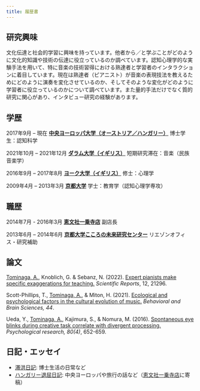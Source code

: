 ```yaml
---
title: 履歴書
---
```


## 研究興味
文化伝達と社会的学習に興味を持っています。他者から／と学ぶことがどのように文化的知識や技術の伝達に役立っているのか調べています。認知心理学的な実験手法を用いて、特に音楽の技術習得における熟達者と学習者のインタラクションに着目しています。現在は熟達者（ピアニスト）が音楽の表現技法を教えるためにどのように演奏を変化させているのか、そしてそのような変化がどのように学習者に役立っているのかについて調べています。また量的手法だけでなく質的研究に関心があり、インタビュー研究の経験があります。

## 学歴
2017年9月 – 現在
[**中央ヨーロッパ大学（オーストリア／ハンガリー）**](https://www.ceu.edu/)
博士学生：認知科学

2021年10月 – 2021年12月
[**ダラム大学（イギリス）**](https://www.durham.ac.uk/homepage/)
短期研究滞在：音楽（民族音楽学）

2016年9月 – 2017年8月
[**ヨーク大学（イギリス）**](https://www.york.ac.uk/)
修士：心理学

2009年4月 – 2013年3月
[**京都大学**](http://www.kyoto-u.ac.jp/ja)
学士：教育学（認知心理学専攻）

## 職歴
2014年7月 - 2016年3月
[**恵文社一乗寺店**](https://www.keibunsha-books.com/)
副店長

2013年6月 – 2014年6月
[**京都大学こころの未来研究センター**](http://kokoro.kyoto-u.ac.jp/en2/)
リエゾンオフィス・研究補助

## 論文
<u>Tominaga, A.</u>, Knoblich, G. & Sebanz, N. (2022). [Expert pianists make specific exaggerations for teaching.](https://doi.org/10.1038/s41598-022-25711-3) *Scientific Reports*, 12, 21296.

Scott-Phillips, T., <u>Tominaga, A.</u>, & Miton, H. (2021). [Ecological and psychological factors in the cultural evolution of music.](https://www.cambridge.org/core/journals/behavioral-and-brain-sciences/article/ecological-and-psychological-factors-in-the-cultural-evolution-of-music/63F95E8B81B9C5543D1189BD0649C894) *Behavioral and Brain Sciences, 44*.

Ueda, Y., <u>Tominaga, A.</u>, Kajimura, S., & Nomura, M. (2016). [Spontaneous eye blinks during creative task correlate with divergent processing.](https://doi.org/10.1007/s00426-015-0665-x) *Psychological research, 80(4)*, 652-659.

## 日記・エッセイ
- [滞洪日記](https://note.com/atsukotominaga): 博士生活の日常など
- [ハンガリー退屈日記](https://note.com/acukor): 中央ヨーロッパや旅行の話など（[恵文社一乗寺店](http://www.keibunsha-store.com/)に寄稿）